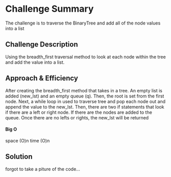# Challenge Summary
The challenge is to traverse the BinaryTree and add all of the node values into a list

## Challenge Description
Using the breadth_first traversal method to look at each node within the tree and add the value into a list.

## Approach & Efficiency
After creating the breadth_first method that takes in a tree. An empty list is added (new_lst) and an empty queue (q). Then, the root is set from the first node. Next, a while loop in used to traverse tree and pop each node out and append the value to the new_lst. Then, there are two if statements that look if there are a left or right node. If there are the nodes are added to the queue. Once there are no lefts or rights, the new_lst will be returned
#### Big O
space (O)n
time (O)n

## Solution
<!-- Embedded whiteboard image -->
forgot to take a piture of the code...